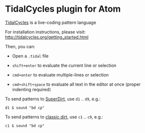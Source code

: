 # TidalCycles plugin for Atom

[TidalCycles](https://tidalcycles.org) is a live-coding pattern language

For installation instructions, please visit:
  http://tidalcycles.org/getting_started.html

Then, you can:
  * Open a `.tidal` file

  * `shift+enter` to evaluate the current line or selection

  * `cmd+enter` to evaluate multiple-lines or selection

  * `cmd+shift+space` to evaluate all text in the editor at once (proper indenting required)

To send patterns to [SuperDirt](https://github.com/musikinformatik/SuperDirt), use `d1` .. `d9`, e.g.:

````
d1 $ sound "bd cp"
````

To send patterns to [classic dirt](https://github.com/tidalcycles/dirt), use `c1` .. `c9`, e.g.:

````
c1 $ sound "bd cp"
````
